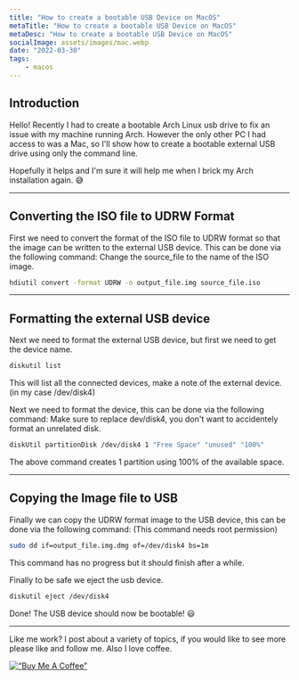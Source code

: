 ```yaml
---
title: "How to create a bootable USB Device on MacOS"
metaTitle: "How to create a bootable USB Device on MacOS"
metaDesc: "How to create a bootable USB Device on MacOS"
socialImage: assets/images/mac.webp
date: "2022-03-30"
tags:
	- macos
---
```



## Introduction

Hello! Recently I had to create a bootable Arch Linux usb drive to fix an issue with my machine running Arch. However the only other PC I had access to was a Mac, so I'll show how to create a bootable external USB drive using only the command line. 

Hopefully it helps and I'm sure it will help me when I brick my Arch installation again. 😅

---

## Converting the ISO file to UDRW Format

First we need to convert the format of the ISO file to UDRW format so that the image can be written to the external USB device. This can be done via the following command:
Change the source_file to the name of the ISO image.

```bash
hdiutil convert -format UDRW -o output_file.img source_file.iso
```

---

## Formatting the external USB device

Next we need to format the external USB device, but first we need to get the device name.

```bash
diskutil list
```

This will list all the connected devices, make a note of the external device. (in my case /dev/disk4)

Next we need to format the device, this can be done via the following command:
Make sure to replace dev/disk4, you don't want to accidentely format an unrelated disk.

```bash
diskUtil partitionDisk /dev/disk4 1 "Free Space" "unused" "100%"
```

The above command creates 1 partition using 100% of the available space. 

---

## Copying the Image file to USB

Finally we can copy the UDRW format image to the USB device, this can be done via the following command: (This command needs root permission)

```bash
sudo dd if=output_file.img.dmg of=/dev/disk4 bs=1m
```

This command has no progress but it should finish after a while. 

Finally to be safe we eject the usb device.

```bash
diskutil eject /dev/disk4
```

Done! The USB device should now be bootable! 😃

---

Like me work? I post about a variety of topics, if you would like to see more please like and follow me.
Also I love coffee. 

[![“Buy Me A Coffee”](https://www.buymeacoffee.com/assets/img/custom_images/orange_img.png)](https://www.buymeacoffee.com/ethand9999)
